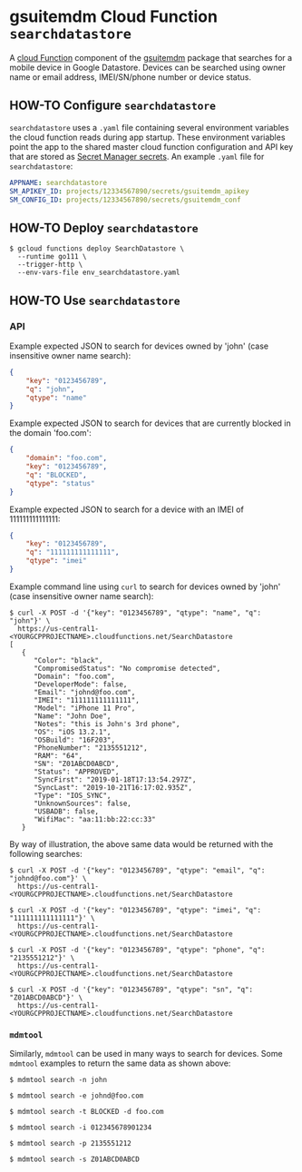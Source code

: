 # gsuitemdm Cloud Function `searchdatastore` #

A [cloud Function](https://cloud.google.com/functions/) component of the [gsuitemdm](https://github.com/rickt/gsuitemdm) package that searches for a mobile device in Google Datastore. Devices can be searched using owner name or email address, IMEI/SN/phone number or device status. 

## HOW-TO Configure `searchdatastore` ##
`searchdatastore` uses a `.yaml` file containing several environment variables the cloud function reads during app startup. These environment variables point the app to the shared master cloud function configuration and API key that are stored as [Secret Manager secrets](https://cloud.google.com/secret-manager/docs/managing-secrets). An example `.yaml` file for `searchdatastore`:

```yaml
APPNAME: searchdatastore
SM_APIKEY_ID: projects/12334567890/secrets/gsuitemdm_apikey
SM_CONFIG_ID: projects/12334567890/secrets/gsuitemdm_conf
```

## HOW-TO Deploy `searchdatastore` ##
```
$ gcloud functions deploy SearchDatastore \
  --runtime go111 \
  --trigger-http \
  --env-vars-file env_searchdatastore.yaml
```

## HOW-TO Use `searchdatastore` ##

### API ###
Example expected JSON to search for devices owned by 'john' (case insensitive owner name search):

```json
{
	"key": "0123456789",
	"q": "john",
	"qtype": "name"
}
```

Example expected JSON to search for devices that are currently blocked in the domain 'foo.com':
```json
{
	"domain": "foo.com",
	"key": "0123456789",
	"q": "BLOCKED",
	"qtype": "status"
}
```

Example expected JSON to search for a device with an IMEI of 111111111111111:
```json
{
	"key": "0123456789",
	"q": "111111111111111",
	"qtype": "imei"
}
```

Example command line using `curl` to search for devices owned by 'john' (case insensitive owner name search):

```
$ curl -X POST -d '{"key": "0123456789", "qtype": "name", "q": "john"}' \
  https://us-central1-<YOURGCPPROJECTNAME>.cloudfunctions.net/SearchDatastore
[
   {
      "Color": "black",
      "CompromisedStatus": "No compromise detected",
      "Domain": "foo.com",
      "DeveloperMode": false,
      "Email": "johnd@foo.com",
      "IMEI": "111111111111111",
      "Model": "iPhone 11 Pro",
      "Name": "John Doe",
      "Notes": "this is John's 3rd phone",
      "OS": "iOS 13.2.1",
      "OSBuild": "16F203",
      "PhoneNumber": "2135551212",
      "RAM": "64",
      "SN": "Z01ABCD0ABCD",
      "Status": "APPROVED",
      "SyncFirst": "2019-01-18T17:13:54.297Z",
      "SyncLast": "2019-10-21T16:17:02.935Z",
      "Type": "IOS_SYNC",
      "UnknownSources": false,
      "USBADB": false,
      "WifiMac": "aa:11:bb:22:cc:33"
   }
```

By way of illustration, the above same data would be returned with the following searches:

```
$ curl -X POST -d '{"key": "0123456789", "qtype": "email", "q": "johnd@foo.com"}' \
  https://us-central1-<YOURGCPPROJECTNAME>.cloudfunctions.net/SearchDatastore

$ curl -X POST -d '{"key": "0123456789", "qtype": "imei", "q": "111111111111111"}' \
  https://us-central1-<YOURGCPPROJECTNAME>.cloudfunctions.net/SearchDatastore

$ curl -X POST -d '{"key": "0123456789", "qtype": "phone", "q": "2135551212"}' \
  https://us-central1-<YOURGCPPROJECTNAME>.cloudfunctions.net/SearchDatastore

$ curl -X POST -d '{"key": "0123456789", "qtype": "sn", "q": "Z01ABCD0ABCD"}' \
  https://us-central1-<YOURGCPPROJECTNAME>.cloudfunctions.net/SearchDatastore
```

### `mdmtool` ###
Similarly, `mdmtool` can be used in many ways to search for devices. Some `mdmtool` examples to return the same data as shown above:

```
$ mdmtool search -n john

$ mdmtool search -e johnd@foo.com

$ mdmtool search -t BLOCKED -d foo.com

$ mdmtool search -i 012345678901234

$ mdmtool search -p 2135551212

$ mdmtool search -s Z01ABCD0ABCD
```

